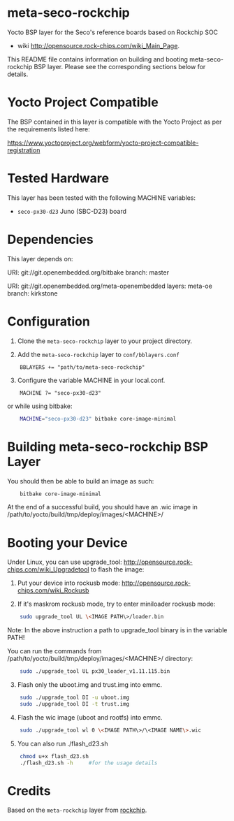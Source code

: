 meta-seco-rockchip
===============
Yocto BSP layer for the Seco's reference boards based on Rockchip SOC
  - wiki <http://opensource.rock-chips.com/wiki_Main_Page>.

This README file contains information on building and booting
meta-seco-rockchip BSP layer.  Please see the corresponding sections below
for details.


Yocto Project Compatible
========================

The BSP contained in this layer is compatible with the Yocto Project
as per the requirements listed here:

  https://www.yoctoproject.org/webform/yocto-project-compatible-registration


Tested Hardware
================

This layer has been tested with the following MACHINE variables:

  - `seco-px30-d23` Juno (SBC-D23) board


Dependencies
============

This layer depends on:

  URI: git://git.openembedded.org/bitbake
  branch: master

  URI: git://git.openembedded.org/meta-openembedded
  layers: meta-oe
  branch: kirkstone


Configuration
=============

1. Clone the `meta-seco-rockchip` layer to your project directory.

2. Add the `meta-seco-rockchip` layer to `conf/bblayers.conf`

```bitbake
	BBLAYERS += "path/to/meta-seco-rockchip"
```
3. Configure the variable MACHINE in your local.conf.

```bitbake
	MACHINE ?= "seco-px30-d23"
```
 or while using bitbake:
 
```bash
	MACHINE="seco-px30-d23" bitbake core-image-minimal
```


Building meta-seco-rockchip BSP Layer
==========================================
You should then be able to build an image as such:

```bash
	bitbake core-image-minimal
```
At the end of a successful build, you should have an .wic image in /path/to/yocto/build/tmp/deploy/images/\<MACHINE\>/


Booting your Device
=============

Under Linux, you can use upgrade_tool: <http://opensource.rock-chips.com/wiki_Upgradetool> to flash the image:

1. Put your device into rockusb mode: <http://opensource.rock-chips.com/wiki_Rockusb>

2. If it's maskrom rockusb mode, try to enter miniloader rockusb mode:

```bash
	sudo upgrade_tool UL \<IMAGE PATH\>/loader.bin
```
Note: In the above instruction a path to upgrade_tool binary is in the variable PATH!

You can run the commands from /path/to/yocto/build/tmp/deploy/images/\<MACHINE\>/ directory:

```bash
	sudo ./upgrade_tool UL px30_loader_v1.11.115.bin
```
3. Flash only the uboot.img and trust.img into emmc.

```bash
	sudo ./upgrade_tool DI -u uboot.img 
	sudo ./upgrade_tool DI -t trust.img
```
4. Flash the wic image (uboot and rootfs) into emmc.

```bash
	sudo ./upgrade_tool wl 0 \<IMAGE PATH\>/\<IMAGE NAME\>.wic
```
5. You can also run ./flash_d23.sh

```bash
	chmod u+x flash_d23.sh
	./flash_d23.sh -h     #for the usage details
```
Credits
=======

Based on the `meta-rockchip` layer from [rockchip][rockchip].

[rockchip]: https://github.com/JeffyCN/meta-rockchip
